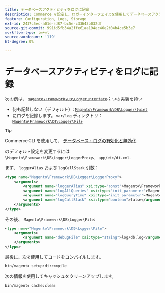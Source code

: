 ```yaml
---
title: データベースアクティビティをログに記録
description: Commerce を設定し、ロガーインターフェイスを使用してデータベースアクティビティを記録します。
feature: Configuration, Logs, Storage
exl-id: 2487c5ec-a01e-4d87-bc5e-c33643b032df
source-git-commit: 991bd5fb34a2ffe61aa194ec46e2b04b4ce5b3e7
workflow-type: tm+mt
source-wordcount: '119'
ht-degree: 0%

---
```


# データベースアクティビティをログに記録

次の例は、 [`Magento\Framework\DB\LoggerInterface`][interface]:2 つの実装を持つ

- 何も記録しない（デフォルト）: [`Magento\Framework\DB\Logger\Quiet`][quiet]
- にログを記録します。 `var/log` ディレクトリ： [`Magento\Framework\DB\Logger\File`][file]

>[!TIP]
>
>Commerce CLI を使用して、 [データベース・ログの有効化と無効化](../cli/enable-logging.md#database-logging).

のデフォルト設定を変更するには `\Magento\Framework\DB\Logger\LoggerProxy`、 `app/etc/di.xml`.

まず、 `loggerAlias` および `logCallStack` 引数：

```xml
<type name="Magento\Framework\DB\Logger\LoggerProxy">
    <arguments>
        <argument name="loggerAlias" xsi:type="const">Magento\Framework\DB\Logger\LoggerProxy::LOGGER_ALIAS_FILE</argument>
        <argument name="logAllQueries" xsi:type="init_parameter">Magento\Framework\Config\ConfigOptionsListConstants::CONFIG_PATH_DB_LOGGER_LOG_EVERYTHING</argument>
        <argument name="logQueryTime" xsi:type="init_parameter">Magento\Framework\Config\ConfigOptionsListConstants::CONFIG_PATH_DB_LOGGER_QUERY_TIME_THRESHOLD</argument>
        <argument name="logCallStack" xsi:type="boolean">false</argument>
    </arguments>
</type>
```

その後、 `Magento\Framework\DB\Logger\File`:

```xml
<type name="Magento\Framework\DB\Logger\File">
    <arguments>
        <argument name="debugFile" xsi:type="string">log/db.log</argument>
    </arguments>
</type>
```

最後に、次を使用してコードをコンパイルします。

```bash
bin/magento setup:di:compile
```

次の情報を使用してキャッシュをクリーンアップします。

```bash
bin/magento cache:clean
```

<!-- link definitions -->

[file]: https://github.com/magento/magento2/blob/2.4/lib/internal/Magento/Framework/DB/Logger/File.php
[interface]: https://github.com/magento/magento2/blob/2.4/lib/internal/Magento/Framework/DB/LoggerInterface.php
[quiet]: https://github.com/magento/magento2/blob/2.4/lib/internal/Magento/Framework/DB/Logger/Quiet.php
